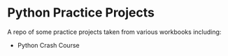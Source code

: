 # Python Practice Projects 

A repo of some practice projects taken from various workbooks including:

- Python Crash Course